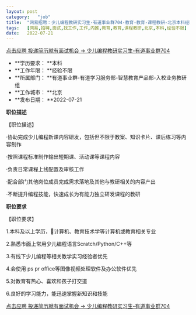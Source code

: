 ```yaml
---
layout:	post
category:	"job"
title:	"网易招聘：少儿编程教研实习生-有道事业群704-教育-教育-课程教研-北京本科经验不限"
tags:	[网易,招聘,面试,找工作,工作,内推,教育,教育,课程教研,北京,本科,经验不限]
date:	2022-07-21
---
```


[点击应聘 投递简历就有面试机会 ->  少儿编程教研实习生-有道事业群704](http://mobile.bole.netease.com/bole/boleDetail?id=41713&employeeId=346f03c3cda5f04c&key=all)



- **学历要求： **本科
- **工作年限： **经验不限
- **所属部门： **有道事业群-有道学习服务部-智慧教育产品部-入校业务教研组
- **工作城市： **北京
- **发布日期： **2022-07-21



**职位描述**

【职位描述】

·协助完成少儿编程新课内容研发，包括但不限于教案、知识卡片、课后练习等内容制作

·按照课程标准制作输出短期课、活动课等课程内容

·负责日常课程上线配置及审核工作

·配合部门其他岗位成员完成需求落地及其他与教研相关的内容产出

·不断提升编程技能，快速成长为有能力独立研发课程的教研



**职位要求**

【职位要求】

1.本科及以上学历，计算机、教育技术学等计算机或教育相关专业

2.熟悉市面上常用少儿编程语言Scratch/Python/C++等

3.有线下少儿编程等相关教学实习经验者优先

4.会使用 ps pr office等图像视频处理软件及办公软件优先

5.对教育有热心、喜欢和孩子打交道

6.良好的学习能力，能迅速掌握新知识和技能



[点击应聘 投递简历就有面试机会 ->  少儿编程教研实习生-有道事业群704](http://mobile.bole.netease.com/bole/boleDetail?id=41713&employeeId=346f03c3cda5f04c&key=all)